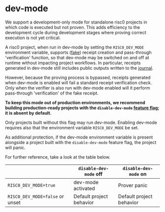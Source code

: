 # dev-mode

We support a development-only mode for standalone risc0 projects in which code
is executed but not proven. This adds efficiency to the development cycle during
development stages where proving correct execution is not yet critical.

A risc0 project, when run in dev-mode by setting the `RISC0_DEV_MODE`
environment variable, supports ([fake]) receipt creation and pass-through
'verification' function, so that dev-mode may be switched on and off at runtime
without impacting project workflows. In particular, receipts generated in
dev-mode still includes public outputs written to the [journal].

However, because the proving process is bypassed, receipts generated when
dev-mode is enabled will fail a standard receipt verification check. Only when
the verifier is also run with dev-mode enabled will it perform pass-through
'verification' of the fake receipt.

**To keep this mode out of production environments, we recommend building
production-ready projects with the `disable-dev-mode` [feature flag]; it is
absent by default.**

Only projects built without this flag may run dev-mode. Enabling dev-mode
requires also that the environment variable `RISC0_DEV_MODE` be set.

As additional protection, if the dev-mode environment variable is present
alongside a project built with the `disable-dev-mode` feature flag, the project
will panic.

For further reference, take a look at the table below.

|                                 | `disable-dev-mode` off   | `disable-dev-mode` on    |
| ------------------------------- | ------------------------ | ------------------------ |
| `RISC0_DEV_MODE=true`           | dev-mode activated       | Prover panic             |
| `RISC0_DEV_MODE=false` or unset | Default project behavior | Default project behavior |

[fake]: https://docs.rs/risc0-zkvm/1.2/risc0_zkvm/enum.InnerReceipt.html#variant.Fake
[feature flag]: https://github.com/risc0/risc0#feature-flags
[journal]: /terminology#journal
